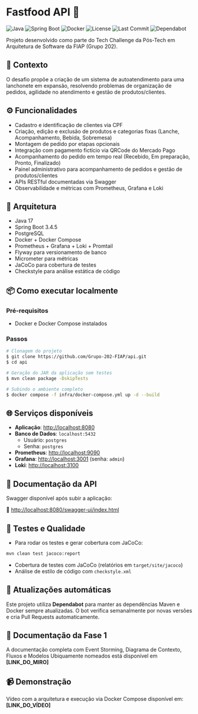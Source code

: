 # Fastfood API 🍔

![Java](https://img.shields.io/badge/Java-17-blue.svg)
![Spring Boot](https://img.shields.io/badge/Spring--Boot-3.4.5-brightgreen.svg)
![Docker](https://img.shields.io/badge/Docker-ready-blue)
![License](https://img.shields.io/github/license/Grupo-202-FIAP/api)
![Last Commit](https://img.shields.io/github/last-commit/Grupo-202-FIAP/api)
![Dependabot](https://img.shields.io/badge/Dependabot-enabled-success)


Projeto desenvolvido como parte do Tech Challenge da Pós-Tech em Arquitetura de Software da FIAP (Grupo 202).

## 🧩 Contexto

O desafio propõe a criação de um sistema de autoatendimento para uma lanchonete em expansão, resolvendo problemas de organização de pedidos, agilidade no atendimento e gestão de produtos/clientes.

## ⚙️ Funcionalidades

- Cadastro e identificação de clientes via CPF
- Criação, edição e exclusão de produtos e categorias fixas (Lanche, Acompanhamento, Bebida, Sobremesa)
- Montagem de pedido por etapas opcionais
- Integração com pagamento fictício via QRCode do Mercado Pago
- Acompanhamento do pedido em tempo real (Recebido, Em preparação, Pronto, Finalizado)
- Painel administrativo para acompanhamento de pedidos e gestão de produtos/clientes
- APIs RESTful documentadas via Swagger
- Observabilidade e métricas com Prometheus, Grafana e Loki

## 🧱 Arquitetura

- Java 17
- Spring Boot 3.4.5
- PostgreSQL
- Docker + Docker Compose
- Prometheus + Grafana + Loki + Promtail
- Flyway para versionamento de banco
- Micrometer para métricas
- JaCoCo para cobertura de testes
- Checkstyle para análise estática de código

## 📦 Como executar localmente

### Pré-requisitos

- Docker e Docker Compose instalados

### Passos

```bash
# Clonagem do projeto
$ git clone https://github.com/Grupo-202-FIAP/api.git
$ cd api

# Geração do JAR da aplicação sem testes
$ mvn clean package -DskipTests

# Subindo o ambiente completo
$ docker compose -f infra/docker-compose.yml up -d --build

```

## 🌐 Serviços disponíveis

- **Aplicação**: [http://localhost:8080](http://localhost:8080)
- **Banco de Dados**: `localhost:5432`
    - Usuário: `postgres`
    - Senha: `postgres`
- **Prometheus**: [http://localhost:9090](http://localhost:9090)
- **Grafana**: [http://localhost:3001](http://localhost:3001) (senha: `admin`)
- **Loki**: [http://localhost:3100](http://localhost:3100)

## 📑 Documentação da API

Swagger disponível após subir a aplicação:

🔗 [http://localhost:8080/swagger-ui/index.html](http://localhost:8080/swagger-ui/index.html)

## 🧪 Testes e Qualidade

- Para rodar os testes e gerar cobertura com JaCoCo:

```bash
mvn clean test jacoco:report
```
- Cobertura de testes com JaCoCo (relatórios em `target/site/jacoco`)
- Análise de estilo de código com `checkstyle.xml`

## 🔄 Atualizações automáticas

Este projeto utiliza **Dependabot** para manter as dependências Maven e Docker sempre atualizadas. O bot verifica semanalmente por novas versões e cria Pull Requests automaticamente.

## 🧠 Documentação da Fase 1

A documentação completa com Event Storming, Diagrama de Contexto, Fluxos e Modelos Ubiquamente nomeados está disponível em **[LINK_DO_MIRO]**

## 📹 Demonstração

Vídeo com a arquitetura e execução via Docker Compose disponível em: **[LINK_DO_VÍDEO]**


